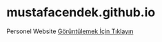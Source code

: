 # mustafacendek.github.io
Personel Website
[Görüntülemek İçin Tıklayın](https:\\mustafacendek.github.io)
